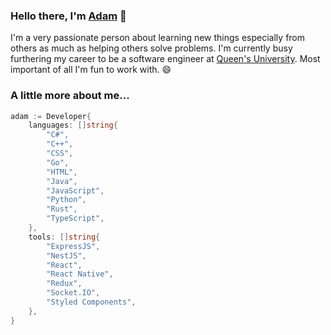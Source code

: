 ### Hello there, I'm [Adam](https://github.com/Kazzuk/Kazzuk) :wave:

I'm a very passionate person about learning new things especially from others as much as helping others solve problems. I'm currently busy furthering my career to be a software engineer at [Queen's University](https://www.qub.ac.uk). Most important of all I'm fun to work with. :smile:

### A little more about me...
```go
adam := Developer{
    languages: []string{
        "C#",
        "C++",
        "CSS",
        "Go",
        "HTML",
        "Java",
        "JavaScript",
        "Python",
        "Rust",
        "TypeScript",
    },
    tools: []string{
        "ExpressJS",
        "NestJS",
        "React",
        "React Native",
        "Redux",
        "Socket.IO",
        "Styled Components",
    },
}
```
